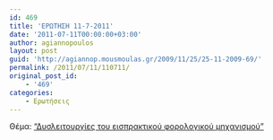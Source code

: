 ```yaml
---
id: 469
title: 'ΕΡΩΤΗΣΗ 11-7-2011'
date: '2011-07-11T00:00:00+03:00'
author: agiannopoulos
layout: post
guid: 'http://agiannop.mousmoulas.gr/2009/11/25/25-11-2009-69/'
permalink: /2011/07/11/110711/
original_post_id:
    - '469'
categories:
    - Ερωτήσεις
---
```


Θέμα: [“Δυσλειτουργίες του εισπρακτικού φορολογικού μηχανισμού”](/wp-content/uploads/2012/04/11072011_dislitourgia_eispraktikon.pdf)